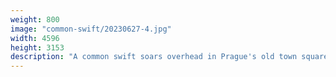 ```yaml
---
weight: 800
image: "common-swift/20230627-4.jpg"
width: 4596
height: 3153
description: "A common swift soars overhead in Prague's old town square<br/>f/8.0, 1/800, 120.0 mm, iso400"
---
```

